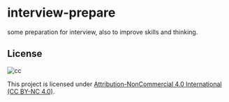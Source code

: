 # interview-prepare

some preparation for interview, also to improve skills and thinking.

## License

![cc](https://i.creativecommons.org/l/by-nc/4.0/88x31.png)

This project is licensed under [Attribution-NonCommercial 4.0 International (CC BY-NC 4.0)](https://creativecommons.org/licenses/by-nc/4.0/).
